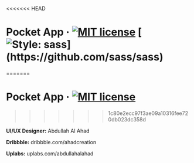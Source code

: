 <<<<<<< HEAD
# Pocket App · [![MIT license](https://img.shields.io/badge/License-MIT-blue.svg)](https://lbesson.mit-license.org/) [![Style: sass](https://img.shields.io/badge/Style-sass-ff69b4.svg?)](https://github.com/sass/sass)
=======
# Pocket App · [![MIT license](https://img.shields.io/badge/License-MIT-blue.svg)](https://lbesson.mit-license.org/)
>>>>>>> 1c80e2ecc97f3ae09a10316fee720db023dc358d

**UI/UX Designer:** Abdullah Al Ahad

**Dribbble:** dribbble.com/ahadcreation

**Uplabs:** uplabs.com/abdullahalahad

